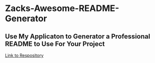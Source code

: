# Zacks-Awesome-README-Generator

## Use My Applicaton to Generator a Professional README to Use For Your Project

[Link to Respository](https://github.com/yks2728/Zacks-Awesome-README-Generator)
